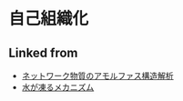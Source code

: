---
---
# 自己組織化

## Linked from

* [ネットワーク物質のアモルファス構造解析](ネットワーク物質のアモルファス構造解析.md)
* [水が凍るメカニズム](水が凍るメカニズム.md)
